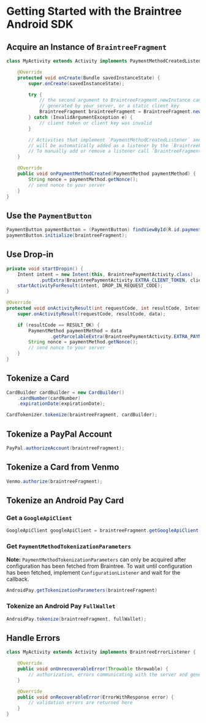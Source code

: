# Getting Started with the Braintree Android SDK

## Acquire an Instance of `BraintreeFragment`

```java
class MyActivity extends Activity implements PaymentMethodCreatedListener {

    @Override
    protected void onCreate(Bundle savedInstanceState) {
        super.onCreate(savedInstanceState);

        try {
            // the second argument to BraintreeFragment.newInstance can either be a client token
            // generated by your server, or a static client key
            BraintreeFragment braintreeFragment = BraintreeFragment.newInstance(activity, clientToken);
        } catch (InvalidArgumentException e) {
            // client token or client key was invalid
        }

        // Activities that implement `PaymentMethodCreatedListener` and other `BraintreeListener`s
        // will be automatically added as a listener by the `BraintreeFragment`.
        // To manually add or remove a listener call `BraintreeFragment#addListener` or `BraintreeFragment#removeListener`
    }

    @Override
    public void onPaymentMethodCreated(PaymentMethod paymentMethod) {
        String nonce = paymentMethod.getNonce();
        // send nonce to your server
    }
}
```

## Use the `PaymentButton`

```java
PaymentButton paymentButton = (PaymentButton) findViewById(R.id.payment_button);
paymentButton.initialize(braintreeFragment);
```

## Use Drop-in

```java
private void startDropin() {
    Intent intent = new Intent(this, BraintreePaymentActivity.class)
            .putExtra(BraintreePaymentActivity.EXTRA_CLIENT_TOKEN, clientToken);
    startActivityForResult(intent, DROP_IN_REQUEST_CODE);
}

@Override
protected void onActivityResult(int requestCode, int resultCode, Intent data) {
    super.onActivityResult(requestCode, resultCode, data);

    if (resultCode == RESULT_OK) {
        PaymentMethod paymentMethod = data
                .getParcelableExtra(BraintreePaymentActivity.EXTRA_PAYMENT_METHOD);
        String nonce = paymentMethod.getNonce();
        // send nonce to your server
    }
}
```

## Tokenize a Card

```java
CardBuilder cardBuilder = new CardBuilder()
    .cardNumber(cardNumber)
    .expirationDate(expirationDate);

CardTokenizer.tokenize(braintreeFragment, cardBuilder);
```

## Tokenize a PayPal Account

```java
PayPal.authorizeAccount(braintreeFragment);
```

## Tokenize a Card from Venmo

```java
Venmo.authorize(braintreeFragment);
```

## Tokenize an Android Pay Card

### Get a `GoogleApiClient`

```java
GoogleApiClient googleApiClient = braintreeFragment.getGoogleApiClient();
```

### Get `PaymentMethodTokenizationParameters`

**Note:** `PaymentMethodTokenizationParameters` can only be acquired after configuration has been
fetched from Braintree. To wait until configuration has been fetched, implement `ConfigurationListener`
and wait for the callback.

```java
AndroidPay.getTokenizationParameters(braintreeFragment)
```

### Tokenize an Android Pay `FullWallet`

```java
AndroidPay.tokenize(braintreeFragment, fullWallet);
```

## Handle Errors

```java
class MyActivity extends Activity implements BraintreeErrorListener {

    @Override
    public void onUnrecoverableError(Throwable throwable) {
        // authorization, errors communicating with the server and general errors are returned here
    }

    @Override
    public void onRecoverableError(ErrorWithResponse error) {
        // validation errors are returned here
    }
}
```
